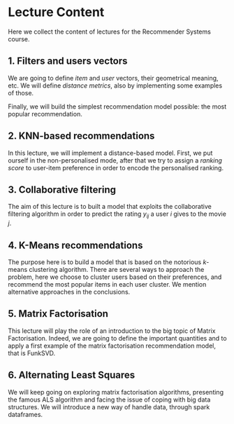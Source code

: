 # Lecture Content

Here we collect the content of lectures for the Recommender Systems course.

## 1. Filters and users vectors

We are going to define _item_ and _user_ vectors, their geometrical meaning, etc. We will define _distance metrics_, also by implementing some examples of those.

Finally, we will build the simplest recommendation model possible: the most popular recommendation.

## 2. KNN-based recommendations

In this lecture, we will implement a distance-based model. First, we put ourself in the non-personalised mode, after that we try to assign a _ranking score_ to user-item preference in order to encode the personalised ranking.

## 3. Collaborative filtering

The aim of this lecture is to built a model that exploits the collaborative filtering algorithm in order to predict the rating $y_{ij}$ a user $i$ gives to the movie $j$.

## 4. K-Means recommendations

The purpose here is to build a model that is based on the notorious $k$-means clustering algorithm.
There are several ways to approach the problem, here we choose to cluster users based on their preferences, and recommend the most popular items in each user cluster. We mention alternative approaches in the conclusions.

## 5. Matrix Factorisation

This lecture will play the role of an introduction to the big topic of Matrix Factorisation. Indeed, we are going to define the important quantities and to apply a first example of the matrix factorisation recommendation model, that is FunkSVD.

## 6. Alternating Least Squares

We will keep going on exploring matrix factorisation algorithms, presenting the famous ALS algorithm and facing the issue of coping with big data structures. We will introduce a new way of handle data, through spark dataframes.

